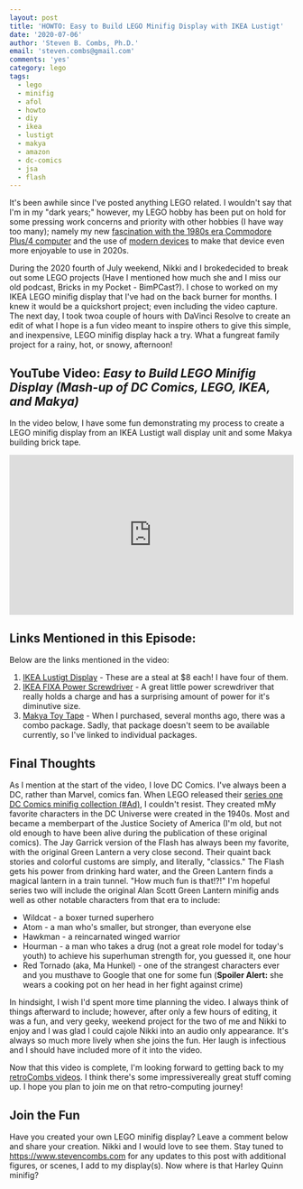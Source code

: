 ```yaml
---
layout: post
title: 'HOWTO: Easy to Build LEGO Minifig Display with IKEA Lustigt'
date: '2020-07-06'
author: 'Steven B. Combs, Ph.D.'
email: 'steven.combs@gmail.com'
comments: 'yes'
category: lego
tags:
  - lego
  - minifig
  - afol
  - howto
  - diy
  - ikea
  - lustigt
  - makya
  - amazon
  - dc-comics
  - jsa
  - flash
---
```


It's been awhile since I've posted anything LEGO related. I wouldn't say that I'm in my "dark years;" however, my LEGO hobby has been put on hold for some pressing work concerns and priority with other hobbies (I have way too many); namely my new [fascination with the 1980s era Commodore Plus/4 computer](https://www.stevencombs.com/plus4) and the use of [modern devices](https://www.stevencombs.com/pi1541) to make that device even more enjoyable to use in 2020s.

During the 2020 fourth of July weekend, Nikki and I brokedecided to break out some LEGO projects (Have I mentioned how much she and I miss our old podcast, Bricks in my Pocket - BimPCast?). I chose to worked on my IKEA LEGO minifig display that I've had on the back burner for months. I knew it would be a quickshort project; even including the video capture. The next day, I took twoa couple of hours with DaVinci Resolve to create an edit of what I hope is a fun video meant to inspire others to give this simple, and inexpensive, LEGO minifig display hack a try. What a fungreat family project for a rainy, hot, or snowy, afternoon!

## YouTube Video: _Easy to Build LEGO Minifig Display (Mash-up of DC Comics, LEGO, IKEA, and Makya)_

In the video below, I have some fun demonstrating my process to create a LEGO minifig display from an IKEA Lustigt wall display unit and some Makya building brick tape.

<div style="position:relative;padding-top:56.25%;"><p><iframe src="https://www.youtube.com/embed/FHxMdBNKRQ4" frameborder="0" allowfullscreen="true" mozallowfullscreen="true" webkitallowfullscreen="true" style="position:absolute;top:0;left:0;width:100%;height:100%;"></iframe></p></div>

## Links Mentioned in this Episode:

Below are the links mentioned in the video:

1. [IKEA Lustigt Display](https://www.ikea.com/us/en/p/lustigt-wall-shelf-30381852/) - These are a steal at $8 each! I have four of them.
2. [IKEA FIXA Power Screwdriver](https://www.ikea.com/us/en/p/fixa-screwdriver-lithium-ion-60196103/) - A great little power screwdriver that really holds a charge and has a surprising amount of power for it's diminutive size.
3. [Makya Toy Tape](https://amzn.to/2ZEjEXg) - When I purchased, several months ago, there was a combo package. Sadly, that package doesn't seem to be available currently, so I've linked to individual packages.

## Final Thoughts

As I mention at the start of the video, I love DC Comics. I've always been a DC, rather than Marvel, comics fan. When LEGO released their [series one DC Comics minifig collection (#Ad)](https://amzn.to/2Z8DBGN), I couldn't resist. They created mMy favorite characters in the DC Universe were created in the 1940s. Most and became a memberpart of the Justice Society of America (I'm old, but not old enough to have been alive during the publication of these original comics). The Jay Garrick version of the Flash has always been my favorite, with the original Green Lantern a very close second. Their quaint back stories and colorful customs are simply, and literally, "classics." The Flash gets his power from drinking hard water, and the Green Lantern finds a magical lantern in a train tunnel. "How much fun is that!?!" I'm hopeful series two will include the original Alan Scott Green Lantern minifig ands well as other notable characters from that era to include:

* Wildcat - a boxer turned superhero
* Atom - a man who's smaller, but stronger, than everyone else
* Hawkman - a reincarnated winged warrior
* Hourman - a man who takes a drug (not a great role model for today's youth) to achieve his superhuman strength for, you guessed it, one hour
* Red Tornado (aka, Ma Hunkel) - one of the strangest characters ever and you musthave to Google that one for some fun (**Spoiler Alert:** she wears a cooking pot on her head in her fight against crime)

In hindsight, I wish I'd spent more time planning the video. I always think of things afterward to include; however, after only a few hours of editing, it was a fun, and very geeky, weekend project for the two of me and Nikki to enjoy and I was glad I could cajole Nikki into an audio only appearance. It's always so much more lively when she joins the fun. Her laugh is infectious and I should have included more of it into the video.

Now that this video is complete, I'm looking forward to getting back to my [retroCombs videos](https://www.youtube.com/playlist?list=PLRVBh2hjFTolfr0_s80Z_Z5bawxWkfRRW). I think there's some impressivereally great stuff coming up. I hope you plan to join me on that retro-computing journey!

## Join the Fun

Have you created your own LEGO minifig display? Leave a comment below and share your creation. Nikki and I would love to see them. Stay tuned to <https://www.stevencombs.com> for any updates to this post with additional figures, or scenes, I add to my display(s). Now where is that Harley Quinn minifig?
